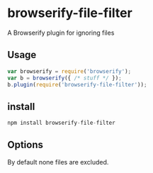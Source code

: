 # browserify-file-filter

A Browserify plugin for ignoring files 

## Usage

```js
var browserify = require('browserify');
var b = browserify({ /* stuff */ });
b.plugin(require('browserify-file-filter'));
```

## install

```js
npm install browserify-file-filter
```

## Options

By default none files are excluded. 

